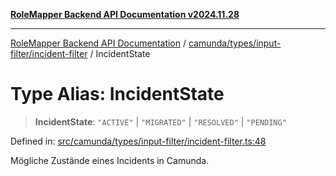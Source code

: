 [**RoleMapper Backend API Documentation v2024.11.28**](../../../../../README.md)

***

[RoleMapper Backend API Documentation](../../../../../modules.md) / [camunda/types/input-filter/incident-filter](../README.md) / IncidentState

# Type Alias: IncidentState

> **IncidentState**: `"ACTIVE"` \| `"MIGRATED"` \| `"RESOLVED"` \| `"PENDING"`

Defined in: [src/camunda/types/input-filter/incident-filter.ts:48](https://github.com/FlowCraft-AG/RoleMapper/blob/64577d705cc4c579b4cd41d48895a5fa1f3b9249/backend/src/camunda/types/input-filter/incident-filter.ts#L48)

Mögliche Zustände eines Incidents in Camunda.
